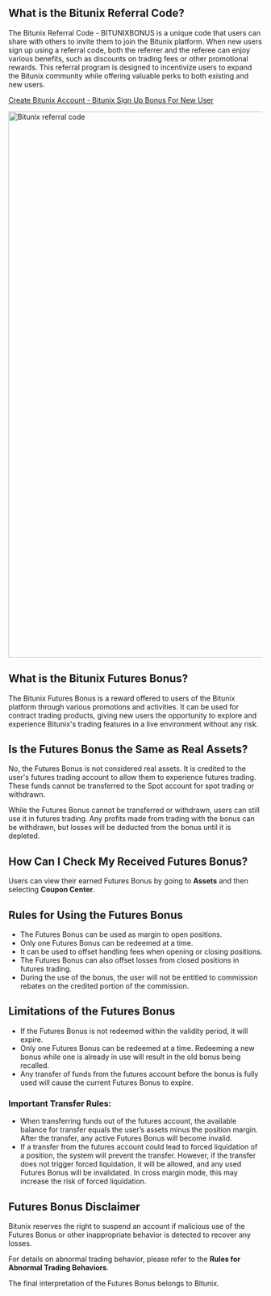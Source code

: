 <h2>What is the Bitunix Referral Code?</h2>
<p>The Bitunix Referral Code - BITUNIXBONUS is a unique code that users can share with others to invite them to join the Bitunix platform. When new users sign up using a referral code, both the referrer and the referee can enjoy various benefits, such as discounts on trading fees or other promotional rewards. This referral program is designed to incentivize users to expand the Bitunix community while offering valuable perks to both existing and new users.</p>
<p><a href="https://www.bitunix.com/register?vipCode=BITUNIXBONUS" target="_blank">Create Bitunix Account - Bitunix Sign Up Bonus For New User</a></p>

<img src="https://images.mirror-media.xyz/publication-images/9-w9ZukBWnkOKoJEe9aEM.png" alt="Bitunix referral code" width="1080"> 
<h2>What is the Bitunix Futures Bonus?</h2>
<p>The Bitunix Futures Bonus is a reward offered to users of the Bitunix platform through various promotions and activities. It can be used for contract trading products, giving new users the opportunity to explore and experience Bitunix's trading features in a live environment without any risk.</p>

<h2>Is the Futures Bonus the Same as Real Assets?</h2>
<p>No, the Futures Bonus is not considered real assets. It is credited to the user's futures trading account to allow them to experience futures trading. These funds cannot be transferred to the Spot account for spot trading or withdrawn.</p>
<p>While the Futures Bonus cannot be transferred or withdrawn, users can still use it in futures trading. Any profits made from trading with the bonus can be withdrawn, but losses will be deducted from the bonus until it is depleted.</p>

<h2>How Can I Check My Received Futures Bonus?</h2>
<p>Users can view their earned Futures Bonus by going to <strong>Assets</strong> and then selecting <strong>Coupon Center</strong>.</p>

<h2>Rules for Using the Futures Bonus</h2>
<ul>
    <li>The Futures Bonus can be used as margin to open positions.</li>
    <li>Only one Futures Bonus can be redeemed at a time.</li>
    <li>It can be used to offset handling fees when opening or closing positions.</li>
    <li>The Futures Bonus can also offset losses from closed positions in futures trading.</li>
    <li>During the use of the bonus, the user will not be entitled to commission rebates on the credited portion of the commission.</li>
</ul>

<h2>Limitations of the Futures Bonus</h2>
<ul>
    <li>If the Futures Bonus is not redeemed within the validity period, it will expire.</li>
    <li>Only one Futures Bonus can be redeemed at a time. Redeeming a new bonus while one is already in use will result in the old bonus being recalled.</li>
    <li>Any transfer of funds from the futures account before the bonus is fully used will cause the current Futures Bonus to expire.</li>
</ul>

<h3>Important Transfer Rules:</h3>
<ul>
    <li>When transferring funds out of the futures account, the available balance for transfer equals the user’s assets minus the position margin. After the transfer, any active Futures Bonus will become invalid.</li>
    <li>If a transfer from the futures account could lead to forced liquidation of a position, the system will prevent the transfer. However, if the transfer does not trigger forced liquidation, it will be allowed, and any used Futures Bonus will be invalidated. In cross margin mode, this may increase the risk of forced liquidation.</li>
</ul>

<h2>Futures Bonus Disclaimer</h2>
<p>Bitunix reserves the right to suspend an account if malicious use of the Futures Bonus or other inappropriate behavior is detected to recover any losses.</p>
<p>For details on abnormal trading behavior, please refer to the <strong>Rules for Abnormal Trading Behaviors</strong>.</p>
<p>The final interpretation of the Futures Bonus belongs to Bitunix.</p>
